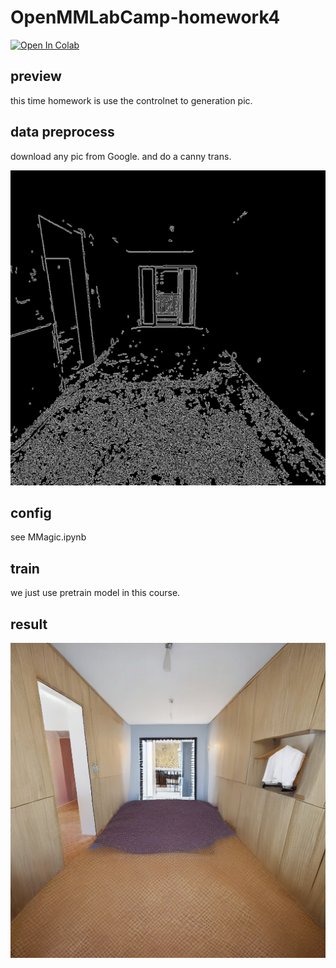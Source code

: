 # OpenMMLabCamp-homework4

[![Open In Colab](https://colab.research.google.com/assets/colab-badge.svg)]([https://colab.research.google.com/drive/XXXXXXX]([https://colab.research.google.com/drive/1kJrSaihxCiZalLN8gW_ASm6OAQpkECFz#scrollTo=-CsMqYpv8mO-](https://colab.research.google.com/drive/100_Ju_CIgUt1DukQt9Tw_8JVLbzRq8zA)))

## preview

this time homework is use the controlnet to generation pic.

## data preprocess


download any pic from Google.
and do a canny trans.

![图片描述](input_canny.png)

## config

see MMagic.ipynb

## train

we just use pretrain model in this course.


## result

![图片描述](output.png)

